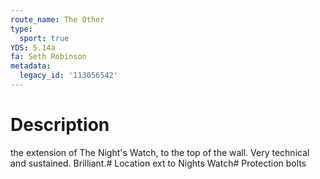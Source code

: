 ```yaml
---
route_name: The Other
type:
  sport: true
YDS: 5.14a
fa: Seth Robinson
metadata:
  legacy_id: '113056542'
---
```

# Description
the extension of The Night's Watch, to the top of the wall. Very technical and sustained. Brilliant.# Location
ext to Nights Watch# Protection
bolts